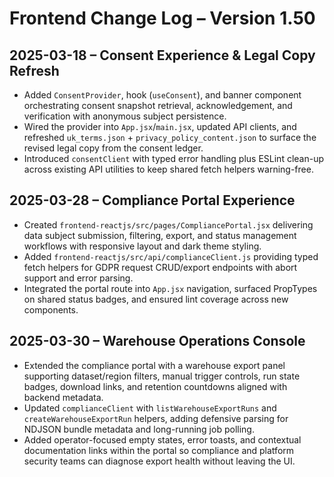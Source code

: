 # Frontend Change Log – Version 1.50

## 2025-03-18 – Consent Experience & Legal Copy Refresh
- Added `ConsentProvider`, hook (`useConsent`), and banner component orchestrating consent snapshot retrieval, acknowledgement, and verification with anonymous subject persistence.
- Wired the provider into `App.jsx`/`main.jsx`, updated API clients, and refreshed `uk_terms.json` + `privacy_policy_content.json` to surface the revised legal copy from the consent ledger.
- Introduced `consentClient` with typed error handling plus ESLint clean-up across existing API utilities to keep shared fetch helpers warning-free.

## 2025-03-28 – Compliance Portal Experience
- Created `frontend-reactjs/src/pages/CompliancePortal.jsx` delivering data subject submission, filtering, export, and status management workflows with responsive layout and dark theme styling.
- Added `frontend-reactjs/src/api/complianceClient.js` providing typed fetch helpers for GDPR request CRUD/export endpoints with abort support and error parsing.
- Integrated the portal route into `App.jsx` navigation, surfaced PropTypes on shared status badges, and ensured lint coverage across new components.

## 2025-03-30 – Warehouse Operations Console
- Extended the compliance portal with a warehouse export panel supporting dataset/region filters, manual trigger controls, run state badges, download links, and retention countdowns aligned with backend metadata.
- Updated `complianceClient` with `listWarehouseExportRuns` and `createWarehouseExportRun` helpers, adding defensive parsing for NDJSON bundle metadata and long-running job polling.
- Added operator-focused empty states, error toasts, and contextual documentation links within the portal so compliance and platform security teams can diagnose export health without leaving the UI.
